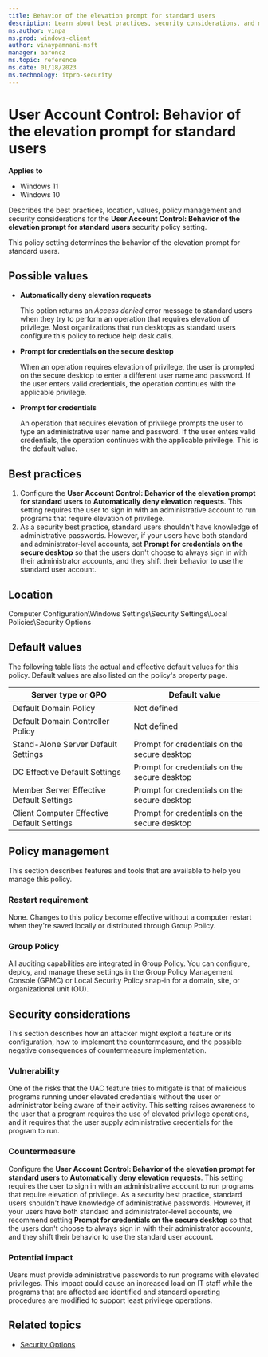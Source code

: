 ```yaml
---
title: Behavior of the elevation prompt for standard users
description: Learn about best practices, security considerations, and more for the policy setting, User Account Control Behavior of the elevation prompt for standard users.
ms.author: vinpa
ms.prod: windows-client
author: vinaypamnani-msft
manager: aaroncz
ms.topic: reference
ms.date: 01/18/2023
ms.technology: itpro-security
---
```


# User Account Control: Behavior of the elevation prompt for standard users

**Applies to**
- Windows 11
- Windows 10

Describes the best practices, location, values, policy management and security considerations for the **User Account Control: Behavior of the elevation prompt for standard users** security policy setting.

This policy setting determines the behavior of the elevation prompt for standard users.

## Possible values

- **Automatically deny elevation requests**

    This option returns an *Access denied* error message to standard users when they try to perform an operation that requires elevation of privilege. Most organizations that run desktops as standard users configure this policy to reduce help desk calls.

- **Prompt for credentials on the secure desktop**

    When an operation requires elevation of privilege, the user is prompted on the secure desktop to enter a different user name and password. If the user enters valid credentials, the operation continues with the applicable privilege.

- **Prompt for credentials**

    An operation that requires elevation of privilege prompts the user to type an administrative user name and password. If the user enters valid credentials, the operation continues with the applicable privilege. This is the default value.

## Best practices

1. Configure the **User Account Control: Behavior of the elevation prompt for standard users** to **Automatically deny elevation requests**. This setting requires the user to sign in with an administrative account to run programs that require elevation of privilege.
2. As a security best practice, standard users shouldn't have knowledge of administrative passwords. However, if your users have both standard and administrator-level accounts, set **Prompt for credentials on the secure desktop** so that the users don't choose to always sign in with their administrator accounts, and they shift their behavior to use the standard user account.

## Location

Computer Configuration\\Windows Settings\\Security Settings\\Local Policies\\Security Options

## Default values

The following table lists the actual and effective default values for this policy. Default values are also listed on the policy's property page.

| Server type or GPO | Default value |
| - | - |
| Default Domain Policy | Not defined|
| Default Domain Controller Policy | Not defined|
| Stand-Alone Server Default Settings | Prompt for credentials on the secure desktop|
| DC Effective Default Settings | Prompt for credentials on the secure desktop|
| Member Server Effective Default Settings | Prompt for credentials on the secure desktop|
| Client Computer Effective Default Settings | Prompt for credentials on the secure desktop|

## Policy management

This section describes features and tools that are available to help you manage this policy.

### Restart requirement

None. Changes to this policy become effective without a computer restart when they're saved locally or distributed through Group Policy.

### Group Policy

All auditing capabilities are integrated in Group Policy. You can configure, deploy, and manage these settings in the Group Policy Management Console (GPMC) or Local Security Policy snap-in for a domain, site, or organizational unit (OU).

## Security considerations

This section describes how an attacker might exploit a feature or its configuration, how to implement the countermeasure, and the possible negative consequences of countermeasure implementation.

### Vulnerability

One of the risks that the UAC feature tries to mitigate is that of malicious programs running under elevated credentials without the user or administrator being aware of their activity. This setting raises awareness to the user that a program requires the use of elevated privilege operations, and it requires that the user supply administrative credentials for the program to run.

### Countermeasure

Configure the **User Account Control: Behavior of the elevation prompt for standard users** to **Automatically deny elevation requests**. This setting requires the user to sign in with an administrative account to run programs that require elevation of privilege. As a security best practice, standard users shouldn't have knowledge of administrative passwords. However, if your users have both standard and administrator-level accounts, we recommend setting **Prompt for credentials on the secure desktop** so that the users don't choose to always sign in with their administrator accounts, and they shift their behavior to use the standard user account.

### Potential impact

Users must provide administrative passwords to run programs with elevated privileges. This impact could cause an increased load on IT staff while the programs that are affected are identified and standard operating procedures are modified to support least privilege operations.

## Related topics

- [Security Options](/windows/device-security/security-policy-settings/security-options)
